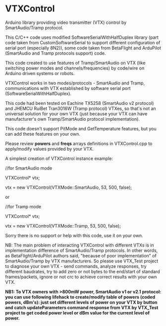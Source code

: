 # VTXControl
Arduino library providing video transmitter (VTX) control by SmartAudio/Tramp protocol.

This C/C++ code uses modified SoftwareSerialWithHalfDuplex library (part code taken from CustomSoftwareSerial to support different configuration of serial port (especially 8N2)), some code taken from BetaFlight and ArduPilot (SmartAudio and Tramp protocols support) code.

This code created to use features of Tramp/SmartAudio on VTX (like switching power modes and channels/frequencies) by code/wire on Arduino driven systems or robots.

VTXControl works in two modes/protocols - SmartAudio and Tramp, communications with VTX established by software serial port (SoftwareSerialWithHalfDuplex).

This code had been tested on Eachine TX5258 (SmartAudio v2 protocol) and JHEMCU RuiBet Tran3016W (Tramp protocol) VTXes, so that's not an universal solution for your own VTX (just because your VTX can have manufacturer's own Tramp/SmartAudio protocol implementation).

This code doesn't support PitMode and GetTemperature features, but you can add these features on your own.

Please review **powers** and **freqs** arrays definitions in VTXControl.cpp to apply/modify values provided by your VTX.

A simplest creation of VTXControl instance example:

//for SmartAudio mode

VTXControl* vtx;

vtx = new VTXControl(VTXMode::SmartAudio, 53, 500, false);

or

//for Tramp mode

VTXControl* vtx;

vtx = new VTXControl(VTXMode::Tramp, 53, 500, false);

Sorry there is no support or help with this code, use it on your own.

NB: The main problem of interacting VTXControl with different VTXs is in implementation difference of SmartAudio/Tramp protocols. In other words, as BetaFlight/ArduPilot authors said, "because of poor implementation" of SmartAudio/Tramp by VTX manufacturers. So please use VTX_Test project to diagnose your own VTX - send commands, analyze responses, try different baudrates, try to add zero or not bytes to the end/start of standard frames/packets, ignore or not crc to achieve correct results with your own VTX.

**NB1: To VTX owners with >800mW power, SmartAudio v1 or v2.1 protocol: you can use following lifehack to create/modify table of powers (coded powers, dBm's): just set different levels of power on your VTX by button and catch updateParameters command response from VTX by VTX_Test project to get coded power level or dBm value for the current level of power.**
